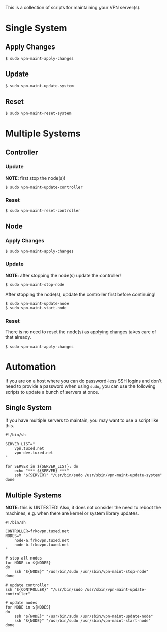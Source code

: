 This is a collection of scripts for maintaining your VPN server(s).

# Single System

## Apply Changes

    $ sudo vpn-maint-apply-changes

## Update

    $ sudo vpn-maint-update-system

## Reset

    $ sudo vpn-maint-reset-system

# Multiple Systems

## Controller

### Update

**NOTE**: first stop the node(s)!

    $ sudo vpn-maint-update-controller

### Reset

    $ sudo vpn-maint-reset-controller

## Node

### Apply Changes

    $ sudo vpn-maint-apply-changes

### Update

**NOTE**: after stopping the node(s) update the controller!

    $ sudo vpn-maint-stop-node

After stopping the node(s), update the controller first before continuing!

    $ sudo vpn-maint-update-node
    $ sudo vpn-maint-start-node

### Reset

There is no need to reset the node(s) as applying changes takes care of that
already.

    $ sudo vpn-maint-apply-changes

# Automation

If you are on a host where you can do password-less SSH logins and don't need
to provide a password when using `sudo`, you can use the following scripts to
update a bunch of servers at once.

## Single System

If you have multiple servers to maintain, you may want to use a script like 
this.

    #!/bin/sh

    SERVER_LIST="
        vpn.tuxed.net
        vpn-dev.tuxed.net
    "

    for SERVER in ${SERVER_LIST}; do
        echo "*** ${SERVER} ***"
	    ssh "${SERVER}" "/usr/bin/sudo /usr/sbin/vpn-maint-update-system"
    done

## Multiple Systems

**NOTE**: this is UNTESTED! Also, it does not consider the need to reboot the
machines, e.g. when there are kernel or system library updates.

    #!/bin/sh

    CONTROLLER=frkovpn.tuxed.net
    NODES="
	    node-a.frkovpn.tuxed.net
	    node-b.frkovpn.tuxed.net
    "

    # stop all nodes
    for NODE in ${NODES}
    do
	    ssh "${NODE}" "/usr/bin/sudo /usr/sbin/vpn-maint-stop-node"
    done

    # update controller
    ssh "${CONTROLLER}" "/usr/bin/sudo /usr/sbin/vpn-maint-update-controller"

    # update nodes
    for NODE in ${NODES}
    do
	    ssh "${NODE}" "/usr/bin/sudo /usr/sbin/vpn-maint-update-node"
	    ssh "${NODE}" "/usr/bin/sudo /usr/sbin/vpn-maint-start-node"
    done
